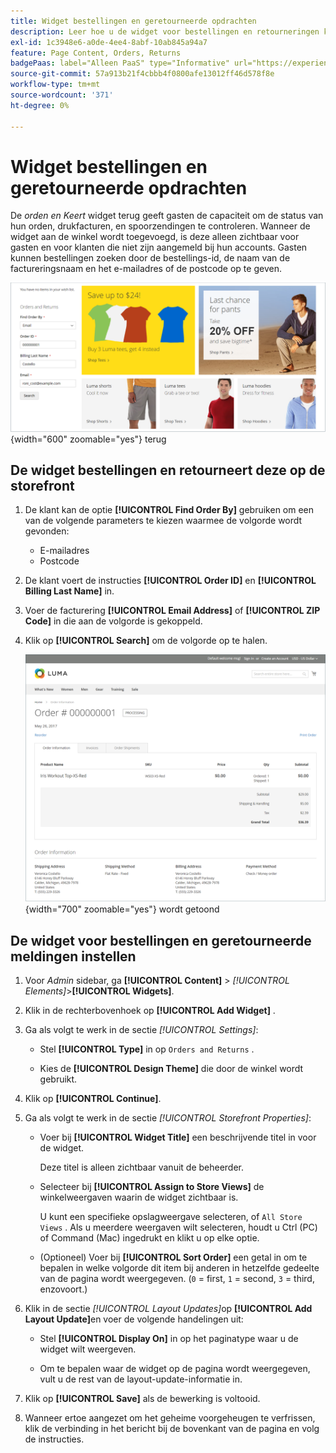 ```yaml
---
title: Widget bestellingen en geretourneerde opdrachten
description: Leer hoe u de widget voor bestellingen en retourneringen kunt gebruiken om klanten de mogelijkheid te bieden de status van hun bestellingen, facturen afdrukken en verzendingen bij te houden.
exl-id: 1c3948e6-a0de-4ee4-8abf-10ab845a94a7
feature: Page Content, Orders, Returns
badgePaas: label="Alleen PaaS" type="Informative" url="https://experienceleague.adobe.com/nl/docs/commerce/user-guides/product-solutions" tooltip="Is alleen van toepassing op Adobe Commerce op Cloud-projecten (door Adobe beheerde PaaS-infrastructuur) en op projecten in het veld."
source-git-commit: 57a913b21f4cbbb4f0800afe13012ff46d578f8e
workflow-type: tm+mt
source-wordcount: '371'
ht-degree: 0%

---
```


# Widget bestellingen en geretourneerde opdrachten

De _orden en Keert_ widget terug geeft gasten de capaciteit om de status van hun orden, drukfacturen, en spoorzendingen te controleren. Wanneer de widget aan de winkel wordt toegevoegd, is deze alleen zichtbaar voor gasten en voor klanten die niet zijn aangemeld bij hun accounts. Gasten kunnen bestellingen zoeken door de bestellings-id, de naam van de factureringsnaam en het e-mailadres of de postcode op te geven.

![&#x200B; orden en Keert widget in sidebar op storefront &#x200B;](./assets/storefront-widget-orders-returns-sidebar.png){width="600" zoomable="yes"} terug

## De widget bestellingen en retourneert deze op de storefront

1. De klant kan de optie **[!UICONTROL Find Order By]** gebruiken om een van de volgende parameters te kiezen waarmee de volgorde wordt gevonden:

   - E-mailadres
   - Postcode

1. De klant voert de instructies **[!UICONTROL Order ID]** en **[!UICONTROL Billing Last Name]** in.

1. Voer de facturering **[!UICONTROL Email Address]** of **[!UICONTROL ZIP Code]** in die aan de volgorde is gekoppeld.

1. Klik op **[!UICONTROL Search]** om de volgorde op te halen.

   ![&#x200B; informatie van de Orde die in de storefront &#x200B;](./assets/storefront-widget-orders-returns-view.png){width="700" zoomable="yes"} wordt getoond

## De widget voor bestellingen en geretourneerde meldingen instellen

1. Voor _Admin_ sidebar, ga **[!UICONTROL Content]** > _[!UICONTROL Elements]_>**[!UICONTROL Widgets]**.

1. Klik in de rechterbovenhoek op **[!UICONTROL Add Widget]** .

1. Ga als volgt te werk in de sectie _[!UICONTROL Settings]_:

   - Stel **[!UICONTROL Type]** in op `Orders and Returns` .

   - Kies de **[!UICONTROL Design Theme]** die door de winkel wordt gebruikt.

1. Klik op **[!UICONTROL Continue]**.

1. Ga als volgt te werk in de sectie _[!UICONTROL Storefront Properties]_:

   - Voer bij **[!UICONTROL Widget Title]** een beschrijvende titel in voor de widget.

     Deze titel is alleen zichtbaar vanuit de beheerder.

   - Selecteer bij **[!UICONTROL Assign to Store Views]** de winkelweergaven waarin de widget zichtbaar is.

     U kunt een specifieke opslagweergave selecteren, of `All Store Views` . Als u meerdere weergaven wilt selecteren, houdt u Ctrl (PC) of Command (Mac) ingedrukt en klikt u op elke optie.

   - (Optioneel) Voer bij **[!UICONTROL Sort Order]** een getal in om te bepalen in welke volgorde dit item bij anderen in hetzelfde gedeelte van de pagina wordt weergegeven. (`0` = first, `1` = second, `3` = third, enzovoort.)

1. Klik in de sectie _[!UICONTROL Layout Updates]_&#x200B;op **[!UICONTROL Add Layout Update]**&#x200B;en voer de volgende handelingen uit:

   - Stel **[!UICONTROL Display On]** in op het paginatype waar u de widget wilt weergeven.

   - Om te bepalen waar de widget op de pagina wordt weergegeven, vult u de rest van de layout-update-informatie in.

1. Klik op **[!UICONTROL Save]** als de bewerking is voltooid.

1. Wanneer ertoe aangezet om het geheime voorgeheugen te verfrissen, klik de verbinding in het bericht bij de bovenkant van de pagina en volg de instructies.
